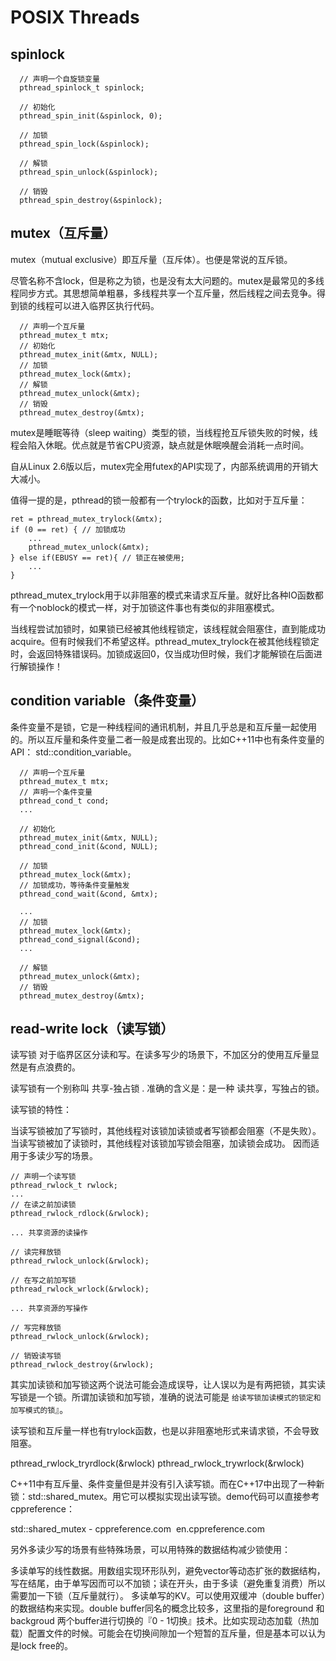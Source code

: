 # POSIX Threads

## spinlock
```
  // 声明一个自旋锁变量
  pthread_spinlock_t spinlock;

  // 初始化   
  pthread_spin_init(&spinlock, 0);

  // 加锁  
  pthread_spin_lock(&spinlock);

  // 解锁 
  pthread_spin_unlock(&spinlock);

  // 销毁  
  pthread_spin_destroy(&spinlock);
```

## mutex（互斥量）
mutex（mutual exclusive）即互斥量（互斥体）。也便是常说的互斥锁。

尽管名称不含lock，但是称之为锁，也是没有太大问题的。mutex是最常见的多线程同步方式。其思想简单粗暴，多线程共享一个互斥量，然后线程之间去竞争。得到锁的线程可以进入临界区执行代码。
```
  // 声明一个互斥量    
  pthread_mutex_t mtx;
  // 初始化 
  pthread_mutex_init(&mtx, NULL);
  // 加锁  
  pthread_mutex_lock(&mtx);
  // 解锁 
  pthread_mutex_unlock(&mtx);
  // 销毁
  pthread_mutex_destroy(&mtx); 
```

mutex是睡眠等待（sleep waiting）类型的锁，当线程抢互斥锁失败的时候，线程会陷入休眠。优点就是节省CPU资源，缺点就是休眠唤醒会消耗一点时间。

自从Linux 2.6版以后，mutex完全用futex的API实现了，内部系统调用的开销大大减小。

值得一提的是，pthread的锁一般都有一个trylock的函数，比如对于互斥量：
```
ret = pthread_mutex_trylock(&mtx);
if (0 == ret) { // 加锁成功
    ... 
    pthread_mutex_unlock(&mtx);
} else if(EBUSY == ret){ // 锁正在被使用;
    ... 
}
```
pthread_mutex_trylock用于以非阻塞的模式来请求互斥量。就好比各种IO函数都有一个noblock的模式一样，对于加锁这件事也有类似的非阻塞模式。

当线程尝试加锁时，如果锁已经被其他线程锁定，该线程就会阻塞住，直到能成功acquire。但有时候我们不希望这样。pthread_mutex_trylock在被其他线程锁定时，会返回特殊错误码。加锁成返回0，仅当成功但时候，我们才能解锁在后面进行解锁操作！




## condition variable（条件变量）
条件变量不是锁，它是一种线程间的通讯机制，并且几乎总是和互斥量一起使用的。所以互斥量和条件变量二者一般是成套出现的。比如C++11中也有条件变量的API： std::condition_variable。


```
  // 声明一个互斥量     
  pthread_mutex_t mtx;
  // 声明一个条件变量
  pthread_cond_t cond;
  ...

  // 初始化 
  pthread_mutex_init(&mtx, NULL);
  pthread_cond_init(&cond, NULL);

  // 加锁  
  pthread_mutex_lock(&mtx);
  // 加锁成功，等待条件变量触发
  pthread_cond_wait(&cond, &mtx);

  ...
  // 加锁  
  pthread_mutex_lock(&mtx);
  pthread_cond_signal(&cond);
  ...

  // 解锁 
  pthread_mutex_unlock(&mtx);
  // 销毁
  pthread_mutex_destroy(&mtx);
```

## read-write lock（读写锁）
读写锁 对于临界区区分读和写。在读多写少的场景下，不加区分的使用互斥量显然是有点浪费的。

读写锁有一个别称叫 共享-独占锁 . 准确的含义是：是一种 读共享，写独占的锁。

读写锁的特性：

当读写锁被加了写锁时，其他线程对该锁加读锁或者写锁都会阻塞（不是失败）。
当读写锁被加了读锁时，其他线程对该锁加写锁会阻塞，加读锁会成功。
因而适用于多读少写的场景。
```
// 声明一个读写锁
pthread_rwlock_t rwlock;
...
// 在读之前加读锁
pthread_rwlock_rdlock(&rwlock);

... 共享资源的读操作

// 读完释放锁
pthread_rwlock_unlock(&rwlock);

// 在写之前加写锁
pthread_rwlock_wrlock(&rwlock); 

... 共享资源的写操作

// 写完释放锁
pthread_rwlock_unlock(&rwlock);

// 销毁读写锁
pthread_rwlock_destroy(&rwlock);
```
其实加读锁和加写锁这两个说法可能会造成误导，让人误以为是有两把锁，其实读写锁是一个锁。所谓加读锁和加写锁，准确的说法可能是 `给读写锁加读模式的锁定和加写模式的锁`』。

读写锁和互斥量一样也有trylock函数，也是以非阻塞地形式来请求锁，不会导致阻塞。

 pthread_rwlock_tryrdlock(&rwlock)
 pthread_rwlock_trywrlock(&rwlock)


C++11中有互斥量、条件变量但是并没有引入读写锁。而在C++17中出现了一种新锁：std::shared_mutex。用它可以模拟实现出读写锁。demo代码可以直接参考cppreference：

std::shared_mutex - cppreference.com
​
en.cppreference.com


另外多读少写的场景有些特殊场景，可以用特殊的数据结构减少锁使用：

多读单写的线性数据。用数组实现环形队列，避免vector等动态扩张的数据结构，写在结尾，由于单写因而可以不加锁；读在开头，由于多读（避免重复消费）所以需要加一下锁（互斥量就行）。
多读单写的KV。可以使用双缓冲（double buffer）的数据结构来实现。double buffer同名的概念比较多，这里指的是foreground 和 backgroud 两个buffer进行切换的『0 - 1切换』技术。比如实现动态加载（热加载）配置文件的时候。可能会在切换间隙加一个短暂的互斥量，但是基本可以认为是lock free的。
